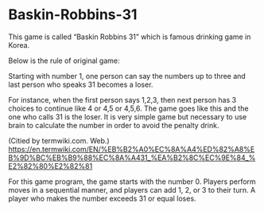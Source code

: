 # Baskin-Robbins-31

This game is called “Baskin Robbins 31” which is famous drinking game in Korea.

Below is the rule of original game:

Starting with number 1, one person can say the numbers up to three and last person who speaks 31 becomes a loser.

For instance, when the first person says 1,2,3, then next person has 3 choices to continue like 4 or 4,5 or 4,5,6. The game goes like this and the one who calls 31 is the loser. It is very simple game but necessary to use brain to calculate the number in order to avoid the penalty drink.

(Citied by termwiki.com. Web.)
https://en.termwiki.com/EN/%EB%B2%A0%EC%8A%A4%ED%82%A8%EB%9D%BC%EB%B9%88%EC%8A%A431_%EA%B2%8C%EC%9E%84_%E2%82%80%E2%82%81

For this game program, the game starts with the number 0. Players perform moves in a sequential manner, and players can add 1, 2, or 3 to their turn. A player who makes the number exceeds 31 or equal loses.
